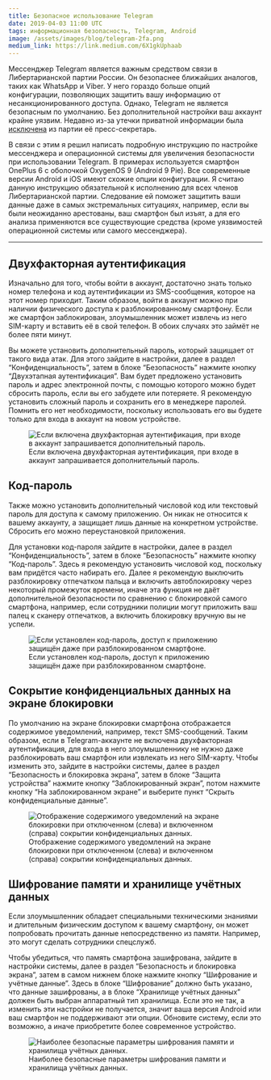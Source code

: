```yaml
---
title: Безопасное использование Telegram
date: 2019-04-03 11:00 UTC
tags: информационная безопасность, Telegram, Android
image: /assets/images/blog/telegram-2fa.png
medium_link: https://link.medium.com/6X1gkUphaab
---
```

Мессенджер Telegram является важным средством связи в Либертарианской партии
России. Он безопаснее ближайших аналогов, таких как WhatsApp и Viber. У него
гораздо больше опций конфигурации, позволяющих защитить вашу информацию
от несанкционированного доступа. Однако, Telegram не является безопасным
по умолчанию. Без дополнительной настройки ваш аккаунт крайне уязвим. Недавно
из-за утечки приватной информации была
[исключена](https://archive.libertarian-party.ru/news/zayavlenie-predsedatelya-fk-lpr-ob-isklyuchenii-iz-partii-soni-bleyd)
из партии её пресс-секретарь.

В связи с этим я решил написать подробную инструкцию по настройке мессенджера
и операционной системы для увеличения безопасности при использовании Telegram.
В примерах используется смартфон OnePlus 6 с оболочкой OxygenOS 9 (Android 9
Pie). Все современные версии Android и iOS имеют схожие опции конфигурации.
Я считаю данную инструкцию обязательной к исполнению для всех членов
Либертарианской партии. Следование ей поможет защитить ваши данные даже в самых
экстремальных ситуациях, например, если вы были неожиданно арестованы, ваш
смартфон был изъят, а для его анализа применяются все существующие средства
(кроме уязвимостей операционной системы или самого мессенджера).

---

Двухфакторная аутентификация
----------------------------

Изначально для того, чтобы войти в аккаунт, достаточно знать только номер
телефона и код аутентификации из SMS-сообщения, которое на этот номер приходит.
Таким образом, войти в аккаунт можно при наличии физического доступа
к разблокированному смартфону. Если же смартфон заблокирован, злоумышленник
может извлечь из него SIM-карту и вставить её в свой телефон. В обоих случаях
это займёт не более пяти минут.

Вы можете установить дополнительный пароль, который защищает от такого вида
атак. Для этого зайдите в настройки, далее в раздел “Конфиденциальность”, затем
в блоке “Безопасность” нажмите кнопку “Двухэтапная аутентификация”. Вам будет
предложено установить пароль и адрес электронной почты, с помощью которого
можно будет сбросить пароль, если вы его забудете или потеряете. Я рекомендую
установить сложный пароль и сохранить его в менеджере паролей. Помнить его нет
необходимости, поскольку использовать его вы будете только для входа в аккаунт
на новом устройстве.

<div class="d-flex justify-content-center">
 <figure class="cl-figure-nice">
  <img src="/assets/images/blog/telegram-2fa.png"
       alt="Если включена двухфакторная аутентификация, при входе в аккаунт запрашивается дополнительный пароль."/>
  <figcaption>
    Если включена двухфакторная аутентификация, при входе в аккаунт запрашивается дополнительный пароль.
  </figcaption>
 </figure>
</div>

Код-пароль
----------

Также можно установить дополнительный числовой код или текстовый пароль
для доступа к самому приложению. Он никак не относится к вашему аккаунту,
а защищает лишь данные на конкретном устройстве. Сбросить его можно
переустановкой приложения.

Для установки код-пароля зайдите в настройки, далее в раздел
“Конфиденциальность”, затем в блоке “Безопасность” нажмите кнопку “Код-пароль”.
Здесь я рекомендую установить числовой код, поскольку вам придётся часто
набирать его. Далее я рекомендую выключить разблокировку отпечатком пальца
и включить автоблокировку через некоторый промежуток времени, иначе эта функция
не даёт дополнительной безопасности по сравнению с блокировкой самого смартфона,
например, если сотрудники полиции могут приложить ваш палец к сканеру
отпечатков, а включить блокировку вручную вы не успели.

<div class="d-flex justify-content-center">
 <figure class="cl-figure-nice">
  <img src="/assets/images/blog/telegram-pin.png"
       alt="Если установлен код-пароль, доступ к приложению защищён даже при разблокированном смартфоне."/>
  <figcaption>
    Если установлен код-пароль, доступ к приложению защищён даже при разблокированном смартфоне.
  </figcaption>
 </figure>
</div>

Сокрытие конфиденциальных данных на экране блокировки
-----------------------------------------------------

По умолчанию на экране блокировки смартфона отображается содержимое
уведомлений, например, текст SMS-сообщений. Таким образом, если
в Telegram-аккаунте не включена двухфакторная аутентификация, для входа в него
злоумышленнику не нужно даже разблокировать ваш смартфон или извлекать из него
SIM-карту. Чтобы изменить это, зайдите в настройки системы, далее в раздел
“Безопасность и блокировка экрана”, затем в блоке “Защита устройства” нажмите
кнопку “Заблокированный экран”, потом нажмите кнопку “На заблокированном экране”
и выберите пункт “Скрыть конфиденциальные данные”.

<div class="d-flex justify-content-center">
 <figure class="cl-figure-nice">
  <img src="/assets/images/blog/android-lock-screen.png"
       alt="Отображение содержимого уведомлений на экране блокировки при отключенном (слева) и включенном (справа) сокрытии конфиденциальных данных."/>
  <figcaption>
    Отображение содержимого уведомлений на экране блокировки при отключенном (слева) и включенном (справа) сокрытии конфиденциальных данных.
  </figcaption>
 </figure>
</div>

Шифрование памяти и хранилище учётных данных
--------------------------------------------

Если злоумышленник обладает специальными техническими знаниями и длительным
физическим доступом к вашему смартфону, он может попробовать прочитать данные
непосредственно из памяти. Например, это могут сделать сотрудники спецслужб.

Чтобы убедиться, что память смартфона зашифрована, зайдите в настройки системы,
далее в раздел “Безопасность и блокировка экрана”, затем в самом нижнем блоке
нажмите кнопку “Шифрование и учётные данные”. Здесь в блоке “Шифрование” должно
быть указано, что данные зашифрованы, а в блоке “Хранилище учётных данных”
должен быть выбран аппаратный тип хранилища. Если это не так, а изменить эти
настройки не получается, значит ваша версия Android или ваш смартфон
не поддерживают эти опции. Обновите систему, если это возможно, а иначе
приобретите более современное устройство.

<div class="d-flex justify-content-center">
 <figure class="cl-figure-nice">
  <img src="/assets/images/blog/android-encryption-settings.png"
       alt="Наиболее безопасные параметры шифрования памяти и хранилища учётных данных."/>
  <figcaption>
    Наиболее безопасные параметры шифрования памяти и хранилища учётных данных.
  </figcaption>
 </figure>
</div>

